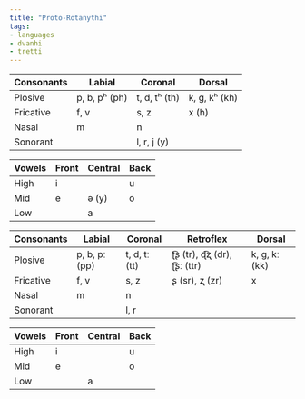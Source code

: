 ```yaml
---
title: "Proto-Rotanythi"
tags:
- languages
- dvanhi
- tretti
---
```


Consonants|Labial|Coronal|Dorsal
----------|------|-------|------
Plosive|p, b, pʰ (ph)|t, d, tʰ (th)|k, g, kʰ (kh)
Fricative|f, v|s, z|x (h)
Nasal|m|n|
Sonorant||l, r, j (y)|

Vowels|Front|Central|Back
------|-----|-------|----
High|i||u
Mid|e|ə (y)|o
Low||a|

Consonants|Labial|Coronal|Retroflex|Dorsal
----------|------|-------|---------|------
Plosive|p, b, pː (pp)|t, d, tː (tt)|ʈ͡ʂ (tr), ɖ͡ʐ (dr), ʈ͡ʂː (ttr)|k, g, kː (kk)
Fricative|f, v|s, z|ʂ (sr), ʐ (zr)|x
Nasal|m|n||
Sonorant||l, r||

Vowels|Front|Central|Back
------|-----|-------|----
High|i||u
Mid|e||o
Low||a|